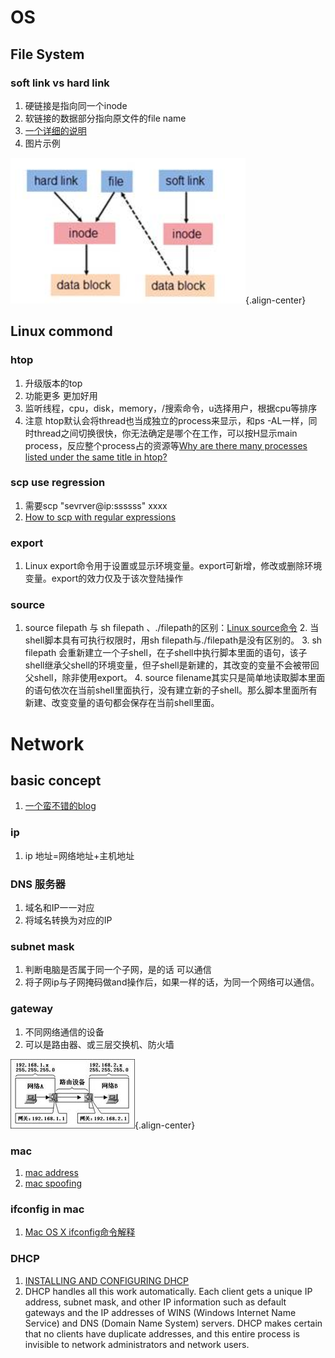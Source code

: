 <!-- TITLE: OS&Network -->
<!-- SUBTITLE: Operation System and Network -->

# OS
## File System
### soft link vs hard link
1. 硬链接是指向同一个inode
2. 软链接的数据部分指向原文件的file name 
3. [一个详细的说明](https://www.ibm.com/developerworks/cn/linux/l-cn-hardandsymb-links/index.html)
4. 图片示例 

![Pic 1](/uploads/pic-1.png "Pic 1"){.align-center}





## Linux commond
### htop
1. 升级版本的top
2. 功能更多 更加好用
3. 监听线程，cpu，disk，memory，/搜索命令，u选择用户，根据cpu等排序
4. 注意 htop默认会将thread也当成独立的process来显示，和ps -AL一样，同时thread之间切换很快，你无法确定是哪个在工作，可以按H显示main process，反应整个process占的资源等[Why are there many processes listed under the same title in htop?](https://superuser.com/questions/118086/why-are-there-many-processes-listed-under-the-same-title-in-htophttps://superuser.com/questions/118086/why-are-there-many-processes-listed-under-the-same-title-in-htop)
### scp use regression
1. 需要scp "sevrver@ip:ssssss" xxxx
2. [How to scp with regular expressions](https://unix.stackexchange.com/questions/67055/how-to-scp-with-regular-expressions)


### export
1. Linux export命令用于设置或显示环境变量。export可新增，修改或删除环境变量。export的效力仅及于该次登陆操作


### source
1. source filepath 与 sh filepath 、./filepath的区别：[Linux source命令](https://www.cnblogs.com/pkufork/p/linux_source.html)
	2. 当shell脚本具有可执行权限时，用sh filepath与./filepath是没有区别的。
	3. sh filepath 会重新建立一个子shell，在子shell中执行脚本里面的语句，该子shell继承父shell的环境变量，但子shell是新建的，其改变的变量不会被带回父shell，除非使用export。
	4. source filename其实只是简单地读取脚本里面的语句依次在当前shell里面执行，没有建立新的子shell。那么脚本里面所有新建、改变变量的语句都会保存在当前shell里面。
# Network
## basic concept
1. [一个蛮不错的blog](http://www.cnblogs.com/JuneWang/p/3917697.html)
### ip
1. ip 地址=网络地址+主机地址

### DNS 服务器
1. 域名和IP一一对应
2. 将域名转换为对应的IP

### subnet mask 
1. 判断电脑是否属于同一个子网，是的话 可以通信
2. 将子网ip与子网掩码做and操作后，如果一样的话，为同一个网络可以通信。

### gateway
1. 不同网络通信的设备
2. 可以是路由器、或三层交换机、防火墙

![Gateway](/uploads/gateway.jpg "Gateway"){.align-center}

### mac
1. [mac address](https://en.wikipedia.org/wiki/MAC_address)
2. [mac spoofing](https://en.wikipedia.org/wiki/MAC_spoofing)

### ifconfig in mac
1. [Mac OS X ifconfig命令解释](https://blog.csdn.net/yangziluomu/article/details/75043171)

### DHCP
1. [INSTALLING AND CONFIGURING DHCP](https://www.dummies.com/programming/certification/installing-and-configuring-dhcp/)
2. DHCP handles all this work automatically. Each client gets a unique IP address, subnet mask, and other IP information such as default gateways and the IP addresses of WINS (Windows Internet Name Service) and DNS (Domain Name System) servers. DHCP makes certain that no clients have duplicate addresses, and this entire process is invisible to network administrators and network users. 
